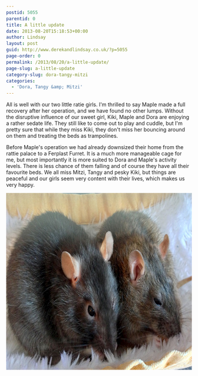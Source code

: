 ```yaml
---
postid: 5055
parentid: 0
title: A little update
date: 2013-08-20T15:18:53+00:00
author: Lindsay
layout: post
guid: http://www.derekandlindsay.co.uk/?p=5055
page-order: 0
permalink: /2013/08/20/a-little-update/
page-slug: a-little-update
category-slug: dora-tangy-mitzi
categories:
  - 'Dora, Tangy &amp; Mitzi'
---
```

All is well with our two little ratie girls. I'm thrilled to say Maple made a full recovery after her operation, and we have found no other lumps. Without the disruptive influence of our sweet girl, Kiki, Maple and Dora are enjoying a rather sedate life. They still like to come out to play and cuddle, but I'm pretty sure that while they miss Kiki, they don't miss her bouncing around on them and treating the beds as trampolines.

Before Maple's operation we had already downsized their home from the rattie palace to a Ferplast Furret. It is a much more manageable cage for me, but most importantly it is more suited to Dora and Maple's activity levels. There is less chance of them falling and of course they have all their favourite beds. We all miss Mitzi, Tangy and pesky Kiki, but things are peaceful and our girls seem very content with their lives, which makes us very happy.

<img src="/wp-content/uploads/2013/08/post_1064.jpg" alt="Senior rats, Maple and Dora cuddled in their hammock" title="Senior rats, Maple and Dora cuddled in their hammock" width="780" height="480" class="aligncenter size-full wp-image-10038" />